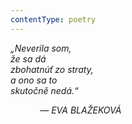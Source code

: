 ```yaml
---
contentType: poetry
---
```


<section>

_„Neverila som,  
že sa dá  
zbohatnúť zo straty,  
a ono sa to  
skutočně nedá.“_

            _— EVA BLAŽEKOVÁ_

</section>
